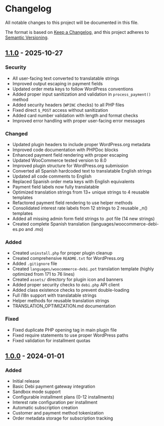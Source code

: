 # Changelog

All notable changes to this project will be documented in this file.

The format is based on [Keep a Changelog](https://keepachangelog.com/en/1.0.0/),
and this project adheres to [Semantic Versioning](https://semver.org/spec/v2.0.0.html).

## [1.1.0] - 2025-10-27

### Security
- All user-facing text converted to translatable strings
- Improved output escaping in payment fields
- Updated order meta keys to follow WordPress conventions
- Added proper input sanitization and validation in `process_payment()` method
- Added security headers (`WPINC` checks) to all PHP files
- Fixed direct `$_POST` access without sanitization
- Added card number validation with length and format checks
- Improved error handling with proper user-facing error messages

### Changed
- Updated plugin headers to include proper WordPress.org metadata
- Improved code documentation with PHPDoc blocks
- Enhanced payment field rendering with proper escaping
- Updated WooCommerce tested version to 8.0
- Improved plugin structure for WordPress.org submission
- Converted all Spanish hardcoded text to translatable English strings
- Updated all code comments to English
- Replaced Spanish order meta keys with English equivalents
- Payment field labels now fully translatable
- Optimized translation strings from 13+ unique strings to 4 reusable templates
- Refactored payment field rendering to use helper methods
- Consolidated interest rate labels from 12 strings to 2 reusable _n() templates
- Added all missing admin form field strings to .pot file (14 new strings)
- Created complete Spanish translation (languages/woocommerce-debi-es.po and .mo)

### Added
- Created `uninstall.php` for proper plugin cleanup
- Created comprehensive `README.txt` for WordPress.org
- Added `.gitignore` file
- Created `languages/woocommerce-debi.pot` translation template (highly optimized from 171 to 76 lines)
- Created `assets/` directory for plugin icon and banners
- Added proper security checks to `debi.php` API client
- Added class existence checks to prevent double-loading
- Full i18n support with translatable strings
- Helper methods for reusable translation strings
- TRANSLATION_OPTIMIZATION.md documentation

### Fixed
- Fixed duplicate PHP opening tag in main plugin file
- Fixed require statements to use proper WordPress paths
- Fixed validation for installment quotas

## [1.0.0] - 2024-01-01

### Added
- Initial release
- Basic Debi payment gateway integration
- Sandbox mode support
- Configurable installment plans (0-12 installments)
- Interest rate configuration per installment
- Automatic subscription creation
- Customer and payment method tokenization
- Order metadata storage for subscription tracking

[1.1.0]: https://github.com/yourusername/woocommerce-debi/compare/v1.0.0...v1.1.0
[1.0.0]: https://github.com/yourusername/woocommerce-debi/releases/tag/v1.0.0

